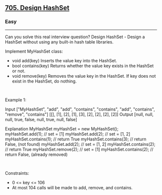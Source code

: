 <h2><a href="https://leetcode.com/problems/design-hashset/">705. Design HashSet</a></h2><h3>Easy</h3><hr>Can you solve this real interview question? Design HashSet - Design a HashSet without using any built-in hash table libraries.

Implement MyHashSet class:

 * void add(key) Inserts the value key into the HashSet.
 * bool contains(key) Returns whether the value key exists in the HashSet or not.
 * void remove(key) Removes the value key in the HashSet. If key does not exist in the HashSet, do nothing.

 

Example 1:


Input
["MyHashSet", "add", "add", "contains", "contains", "add", "contains", "remove", "contains"]
[[], [1], [2], [1], [3], [2], [2], [2], [2]]
Output
[null, null, null, true, false, null, true, null, false]

Explanation
MyHashSet myHashSet = new MyHashSet();
myHashSet.add(1);      // set = [1]
myHashSet.add(2);      // set = [1, 2]
myHashSet.contains(1); // return True
myHashSet.contains(3); // return False, (not found)
myHashSet.add(2);      // set = [1, 2]
myHashSet.contains(2); // return True
myHashSet.remove(2);   // set = [1]
myHashSet.contains(2); // return False, (already removed)

 

Constraints:

 * 0 <= key <= 106
 * At most 104 calls will be made to add, remove, and contains.